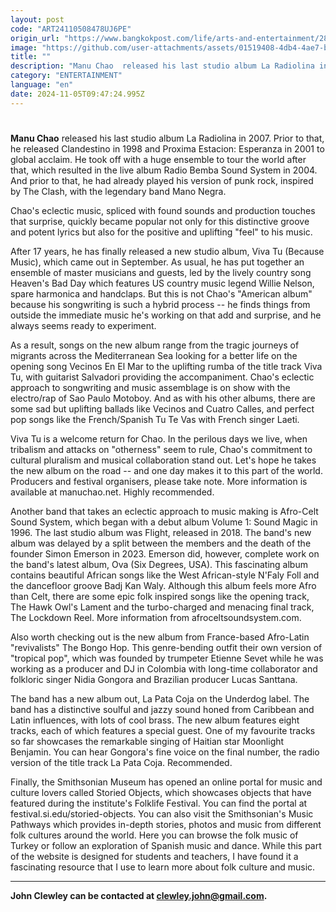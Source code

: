 ```yaml
---
layout: post
code: "ART24110508478UJ6PE"
origin_url: "https://www.bangkokpost.com/life/arts-and-entertainment/2896092/global-grooves"
image: "https://github.com/user-attachments/assets/01519408-4db4-4ae7-b254-ad9e93a1c3af"
title: ""
description: "Manu Chao  released his last studio album La Radiolina in 2007. Prior to that, he released Clandestino in 1998 and Proxima Estacion: Esperanza in 2001 to global acclaim. He took off with a huge ensemble to tour the world after that, which resulted in the live album Radio Bemba Sound System in 2004. And prior to that, he had already played his version of punk rock, inspired by The Clash, with the legendary band Mano Negra."
category: "ENTERTAINMENT"
language: "en"
date: 2024-11-05T09:47:24.995Z
---
```


# 

**Manu Chao** released his last studio album La Radiolina in 2007. Prior to that, he released Clandestino in 1998 and Proxima Estacion: Esperanza in 2001 to global acclaim. He took off with a huge ensemble to tour the world after that, which resulted in the live album Radio Bemba Sound System in 2004. And prior to that, he had already played his version of punk rock, inspired by The Clash, with the legendary band Mano Negra.

Chao's eclectic music, spliced with found sounds and production touches that surprise, quickly became popular not only for this distinctive groove and potent lyrics but also for the positive and uplifting "feel" to his music.

After 17 years, he has finally released a new studio album, Viva Tu (Because Music), which came out in September. As usual, he has put together an ensemble of master musicians and guests, led by the lively country song Heaven's Bad Day which features US country music legend Willie Nelson, spare harmonica and handclaps. But this is not Chao's "American album" because his songwriting is such a hybrid process -- he finds things from outside the immediate music he's working on that add and surprise, and he always seems ready to experiment.

As a result, songs on the new album range from the tragic journeys of migrants across the Mediterranean Sea looking for a better life on the opening song Vecinos En El Mar to the uplifting rumba of the title track Viva Tu, with guitarist Salvadori providing the accompaniment. Chao's eclectic approach to songwriting and music assemblage is on show with the electro/rap of Sao Paulo Motoboy. And as with his other albums, there are some sad but uplifting ballads like Vecinos and Cuatro Calles, and perfect pop songs like the French/Spanish Tu Te Vas with French singer Laeti.

Viva Tu is a welcome return for Chao. In the perilous days we live, when tribalism and attacks on "otherness" seem to rule, Chao's commitment to cultural pluralism and musical collaboration stand out. Let's hope he takes the new album on the road -- and one day makes it to this part of the world. Producers and festival organisers, please take note. More information is available at manuchao.net. Highly recommended.

Another band that takes an eclectic approach to music making is Afro-Celt Sound System, which began with a debut album Volume 1: Sound Magic in 1996. The last studio album was Flight, released in 2018. The band's new album was delayed by a split between the members and the death of the founder Simon Emerson in 2023. Emerson did, however, complete work on the band's latest album, Ova (Six Degrees, USA). This fascinating album contains beautiful African songs like the West African-style N'Faly Foll and the dancefloor groove Badj Kan Waly. Although this album feels more Afro than Celt, there are some epic folk inspired songs like the opening track, The Hawk Owl's Lament and the turbo-charged and menacing final track, The Lockdown Reel. More information from afroceltsoundsystem.com.

Also worth checking out is the new album from France-based Afro-Latin "revivalists" The Bongo Hop. This genre-bending outfit their own version of "tropical pop", which was founded by trumpeter Etienne Sevet while he was working as a producer and DJ in Colombia with long-time collaborator and folkloric singer Nidia Gongora and Brazilian producer Lucas Santtana.

The band has a new album out, La Pata Coja on the Underdog label. The band has a distinctive soulful and jazzy sound honed from Caribbean and Latin influences, with lots of cool brass. The new album features eight tracks, each of which features a special guest. One of my favourite tracks so far showcases the remarkable singing of Haitian star Moonlight Benjamin. You can hear Gongora's fine voice on the final number, the radio version of the title track La Pata Coja. Recommended.

Finally, the Smithsonian Museum has opened an online portal for music and culture lovers called Storied Objects, which showcases objects that have featured during the institute's Folklife Festival. You can find the portal at festival.si.edu/storied-objects. You can also visit the Smithsonian's Music Pathways which provides in-depth stories, photos and music from different folk cultures around the world. Here you can browse the folk music of Turkey or follow an exploration of Spanish music and dance. While this part of the website is designed for students and teachers, I have found it a fascinating resource that I use to learn more about folk culture and music.

* * *

**John Clewley can be contacted at [clewley.john@gmail.com](mailto:clewley.john@gmail.com).**